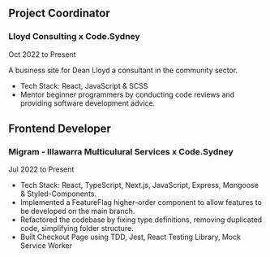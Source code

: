## Project Coordinator

### Lloyd Consulting x Code.Sydney

Oct 2022 to Present

A business site for Dean Lloyd a consultant in the community sector.

- Tech Stack: React, JavaScript & SCSS
- Mentor beginner programmers by conducting code reviews and providing
  software development advice.

## Frontend Developer

### Migram - Illawarra Multiculural Services x Code.Sydney

Jul 2022 to Present

- Tech Stack: React, TypeScript, Next.js, JavaScript, Express, Mongoose
  & Styled-Components.
- Implemented a FeatureFlag higher-order component to allow features to
  be developed on the main branch.
- Refactored the codebase by fixing type definitions, removing duplicated
  code, simplifying folder structure.
- Built Checkout Page using TDD, Jest, React Testing Library, Mock Service
  Worker
